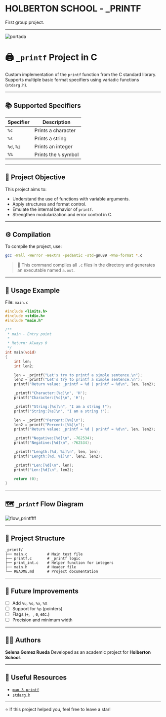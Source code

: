 # HOLBERTON SCHOOL - _PRINTF

First group project.

---

![portada](https://github.com/user-attachments/assets/ce0e3689-88df-4eae-a59b-8636195a6bc2)



# 🖨️ `_printf` Project in C

Custom implementation of the `printf` function from the C standard library.  
Supports multiple basic format specifiers using variadic functions (`stdarg.h`).

---

## 📚 Supported Specifiers

| Specifier | Description            |
|-----------|------------------------|
| `%c`      | Prints a character     |
| `%s`      | Prints a string        |
| `%d`, `%i`| Prints an integer      |
| `%%`      | Prints the `%` symbol  |

---

## 🧠 Project Objective

This project aims to:

- Understand the use of functions with variable arguments.
- Apply structures and format control.
- Emulate the internal behavior of `printf`.
- Strengthen modularization and error control in C.

---

## ⚙️ Compilation

To compile the project, use:

```bash
gcc -Wall -Werror -Wextra -pedantic -std=gnu89 -Wno-format *.c
```

> 📌 This command compiles all `.c` files in the directory and generates an executable named `a.out`.

---

## 🧪 Usage Example

File: `main.c`

```c
#include <limits.h>
#include <stdio.h>
#include "main.h"

/**
 * main - Entry point
 *
 * Return: Always 0
 */
int main(void)
{
    int len;
    int len2;

    len = _printf("Let's try to printf a simple sentence.\n");
    len2 = printf("Let's try to printf a simple sentence.\n");
    printf("Return value: _printf = %d | printf = %d\n", len, len2);

    _printf("Character:[%c]\n", 'H');
    printf("Character:[%c]\n", 'H');

    _printf("String:[%s]\n", "I am a string !");
    printf("String:[%s]\n", "I am a string !");

    len = _printf("Percent:[%%]\n");
    len2 = printf("Percent:[%%]\n");
    printf("Return value: _printf = %d | printf = %d\n", len, len2);

    _printf("Negative:[%d]\n", -762534);
    printf("Negative:[%d]\n", -762534);

    _printf("Length:[%d, %i]\n", len, len);
    printf("Length:[%d, %i]\n", len2, len2);

    _printf("Len:[%d]\n", len);
    printf("Len:[%d]\n", len2);

    return (0);
}
```

---

## 🗺️ `_printf` Flow Diagram

![flow_printffff](https://github.com/user-attachments/assets/c1cbbce1-89bb-43da-8a9f-6913c68787b5)


---

## 📁 Project Structure

```
_printf/
├── main.c         # Main test file
├── printf.c       # _printf logic
├── print_int.c    # Helper function for integers
├── main.h         # Header file
└── README.md      # Project documentation
```

---

## 📌 Future Improvements

- [ ] Add `%u`, `%o`, `%x`, `%X`
- [ ] Support for `%p` (pointers)
- [ ] Flags (`+`, ` `, `0`, etc.)
- [ ] Precision and minimum width

---

## 👩‍💻 Authors

**Selena Gomez Rueda** 
Developed as an academic project for **Holberton School**.

---

## 🔗 Useful Resources

- [`man 3 printf`](https://man7.org/linux/man-pages/man3/printf.3.html)
- [`stdarg.h`](https://en.cppreference.com/w/c/variadic)

---

⭐ If this project helped you, feel free to leave a star!
